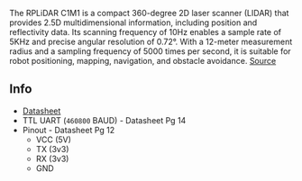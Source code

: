 The RPLiDAR C1M1 is a compact 360-degree 2D laser scanner (LIDAR) that provides 2.5D multidimensional information, including position and reflectivity data. Its scanning frequency of 10Hz enables a sample rate of 5KHz and precise angular resolution of 0.72°. With a 12-meter measurement radius and a sampling frequency of 5000 times per second, it is suitable for robot positioning, mapping, navigation, and obstacle avoidance.
[Source](https://www.seeedstudio.com/RPLiDAR-C1M1-R2-Portable-ToF-Laser-Scanner-Kit-12M-Range-p-5840.html?srsltid=AfmBOoqqVLLU6tmLhDyFB6l5RR76jz8RVS7C2jF8bIh4FKSz-l0HI1vk)

## Info
-  [Datasheet](https://d229kd5ey79jzj.cloudfront.net/3157/SLAMTEC_rplidar_datasheet_C1_v1.0_en.pdf)
- TTL UART (`460800` BAUD) - Datasheet Pg 14
- Pinout - Datasheet Pg 12
	- VCC (5V)
	- TX (3v3)
	- RX (3v3)
	- GND